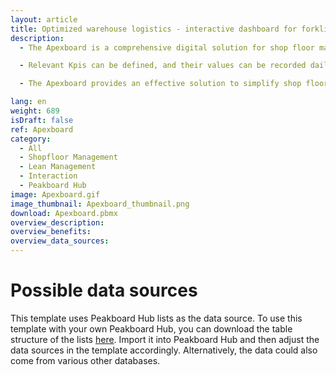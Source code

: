 ```yaml
---
layout: article
title: Optimized warehouse logistics - interactive dashboard for forklifts
description: 
  - The Apexboard is a comprehensive digital solution for shop floor management based on the principles of lean management. With this template, companies can efficiently capture and monitor production metrics. It enables the easy and clear recording of daily SQCDP values (Safety, Quality, Cost, Delivery, People), which are crucial for the success of lean initiatives.

  - Relevant Kpis can be defined, and their values can be recorded daily by shift and department. In case of deviations, measures can be created immediately and managed on a clearly structured Kanban board. The progress of individual actions is documented in an intuitive timeline view. The Apexboard also includes an integrated web browser, allowing access to other company online tools. With its analysis and reporting functions, the collected data can be thoroughly analyzed and visualized to make informed decisions in shop floor management.

  - The Apexboard provides an effective solution to simplify shop floor management and continuously improve production processes. Download the template now for free.

lang: en
weight: 689
isDraft: false
ref: Apexboard
category:
  - All
  - Shopfloor Management
  - Lean Management
  - Interaction
  - Peakboard Hub
image: Apexboard.gif
image_thumbnail: Apexboard_thumbnail.png
download: Apexboard.pbmx
overview_description:
overview_benefits:
overview_data_sources:
---
```

# Possible data sources
This template uses Peakboard Hub lists as the data source. To use this template with your own Peakboard Hub, you can download the table structure of the lists <a href="Apexboard_Hub_Lists_EN.zip" class="inline" download>here</a>. Import it into Peakboard Hub and then adjust the data sources in the template accordingly. Alternatively, the data could also come from various other databases.

